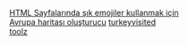 <link href="style.css" rel="stylesheet">

[HTML Sayfalarında şık emojiler kullanmak için](/emoji-css)  
[Avrupa haritası oluşturucu](/euvisited)
[turkeyvisited](/turkeyvisited)  
[toolz](/toolz)  

